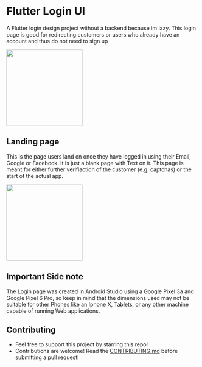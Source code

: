 # **Flutter Login UI**
A Flutter login design project without a backend because im lazy. This login page is good for redirecting customers or users who already have an account and thus do not need to sign up

<img src="https://cdn.discordapp.com/attachments/1024367814938738729/1049697285044445224/image.png" width="200">

## **Landing page**
This is the page users land on once they have logged in using their Email, Google or Facebook. It is just a blank page with Text on it. This page is meant for either further verifiaction of the customer (e.g. captchas) or the start of the actual app.

<img src="https://cdn.discordapp.com/attachments/1024367814938738729/1049695004098039828/image.png" width="200">

## Important Side note

The Login page was created in Android Studio using a Google Pixel 3a and Google Pixel 6 Pro, so keep in mind that the dimensions used may not be suitable for other Phones like an Iphone X, Tablets, or any other machine capable of running Web applications.

## Contributing

- Feel free to support this project by starring this repo!
- Contributions are welcome! Read the [CONTRIBUTING.md](https://github.com/masterfloh/FlutterLogin/main/CONTRIBUTING.md) before submitting a pull request!
 
